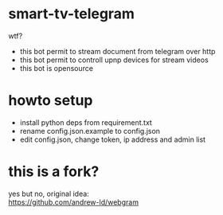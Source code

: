 # smart-tv-telegram
wtf?
- this bot permit to stream document from telegram over http
- this bot permit to controll upnp devices for stream videos
- this bot is opensource

# howto setup
- install python deps from requirement.txt
- rename config.json.example to config.json
- edit config.json, change token, ip address and admin list

# this is a fork?
yes but no, original idea:  
https://github.com/andrew-ld/webgram 
